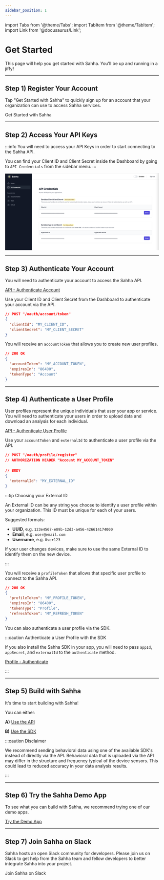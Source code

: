 ```yaml
---
sidebar_position: 1
---
```


import Tabs from '@theme/Tabs';
import TabItem from '@theme/TabItem';
import Link from '@docusaurus/Link';

# Get Started

This page will help you get started with Sahha. You'll be up and running in a jiffy!

---

## Step 1) Register Your Account

Tap "Get Started with Sahha" to quickly sign up for an account that your organization can use to access Sahha services.

<Link
            className="button button--secondary button--lg"
            to='https://app.sahha.ai/?rel=docs'>
            Get Started with Sahha
          </Link>

---

## Step 2) Access Your API Keys

:::info You will need to access your API Keys in order to start connecting to the Sahha API.

You can find your Client ID and Client Secret inside the Dashboard by going to `API Credentials` from the sidebar menu.
:::

![Access](./img/api-credentials.png)

---

## Step 3) Authenticate Your Account

You will need to authenticate your account to access the Sahha API.

[API - Authenticate Account](/api/#tag/1.-Account-Authentication/paths/~1api~1v1~1oauth~1account~1token/post)

Use your Client ID and Client Secret from the Dashboard to authenticate your account via the API.

```json title="REQUEST"
// POST "/oauth/account/token"
{
  "clientId": "MY_CLIENT_ID",
  "clientSecret": "MY_CLIENT_SECRET"
}
```

You will receive an `accountToken` that allows you to create new user profiles.

```json title="RESPONSE"
// 200 OK
{
  "accountToken": "MY_ACCOUNT_TOKEN",
  "expiresIn": "86400",
  "tokenType": "Account"
}
```

***

## Step 4) Authenticate a User Profile

User profiles represent the unique individuals that user your app or service. You will need to authenticate your users in order to upload data and download an analysis for each individual.

[<u>API - Authenticate User Profile</u>](/api/#tag/3.-Profile-Authentication)

Use your `accountToken` and `externalId` to authenticate a user profile via the API.

```json title="REQUEST"
// POST "/oauth/profile/register"
// AUTHORIZATION HEADER "Account MY_ACCOUNT_TOKEN"

// BODY
{
  "externalId": "MY_EXTERNAL_ID"
}
```

:::tip Choosing your External ID

An External ID can be any string you choose to identify a user profile within your organization. This ID must be unique for each of your users.

Suggested formats:

- **UUID**, e.g. `123e4567-e89b-12d3-a456-426614174000`
- **Email**, e.g. `user@email.com`
- **Username**, e.g. `User123`

If your user changes devices, make sure to use the same External ID to identify them on the new device.

:::

You will receive a `profileToken` that allows that specific user profile to connect to the Sahha API.

```json title="RESPONSE"
// 200 OK
{
  "profileToken": "MY_PROFILE_TOKEN",
  "expiresIn": "86400",
  "tokenType": "Profile",
  "refreshToken": "MY_REFRESH_TOKEN"
}
```

You can also authenticate a user profile via the SDK.

:::caution Authenticate a User Profile with the SDK

If you also install the Sahha SDK in your app, you will need to pass `appId`, `appSecret`, and `externalId` to the `authenticate` method.

[Profile - Authenticate](/docs/use-the-sdk/profile)

:::

---

## Step 5) Build with Sahha

It's time to start building with Sahha!

You can either:

**A)** [Use the API](/api/)

**B)** [Use the SDK](/docs/use-the-sdk/configuration)

:::caution Disclaimer

We recommend sending behavioral data using one of the available SDK's instead of directly via the API. Behavioral data that is uploaded via the API may differ in the structure and frequency typical of the device sensors. This could lead to reduced accuracy in your data analysis results.

:::

***

## Step 6) Try the Sahha Demo App

To see what you can build with Sahha, we recommend trying one of our demo apps.

[Try the Demo App](/docs/try-the-demo)

***

## Step 7) Join Sahha on Slack

Sahha hosts an open Slack community for developers. Please join us on Slack to get help from the Sahha team and fellow developers to better integrate Sahha into your project.

<Link
            className="button button--secondary button--lg"
            to='https://join.slack.com/t/sahhacommunity/shared_invite/zt-1w0fmfbvk-qUwQ83tJgXyjT9XSxJvKIw'>
            Join Sahha on Slack
          </Link>